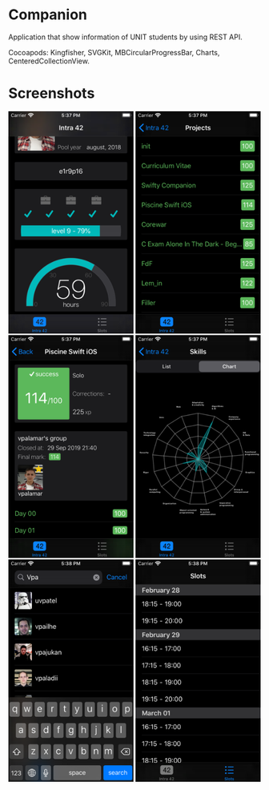 # Companion
Application that show information of UNIT students by using REST API.

Cocoapods: Kingfisher, SVGKit, MBCircularProgressBar, Charts, CenteredCollectionView.
# Screenshots

<img src="https://raw.githubusercontent.com/kyivzdat/companion/master/Screenshots/1.png" width="250">  <img src="https://raw.githubusercontent.com/kyivzdat/companion/master/Screenshots/2.png" width="250">  <img src="https://raw.githubusercontent.com/kyivzdat/companion/master/Screenshots/3.png" width="250">  <img src="https://raw.githubusercontent.com/kyivzdat/companion/master/Screenshots/4.png" width="250">  <img src="https://raw.githubusercontent.com/kyivzdat/companion/master/Screenshots/5.png" width="250">  <img src="https://raw.githubusercontent.com/kyivzdat/companion/master/Screenshots/6.png" width="250">
